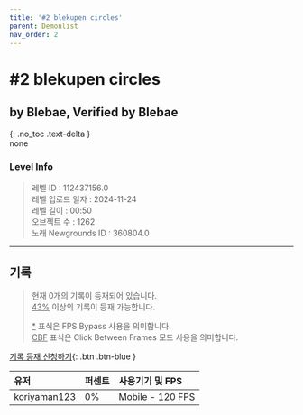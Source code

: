 ```yaml
---   
title: '#2 blekupen circles'   
parent: Demonlist   
nav_order: 2   
---
```

# #2 blekupen circles   
## by Blebae, Verified by Blebae   
{: .no_toc .text-delta }   
none

### Level Info
> 레벨 ID : 112437156.0   
> 레벨 업로드 일자 : 2024-11-24   
> 레벨 길이 : 00:50   
> 오브젝트 수 : 1262   
> 노래 Newgrounds ID : 360804.0   




---

## 기록   

> 현재 0개의 기록이 등재되어 있습니다.  
> <U>43%</U> 이상의 기록이 등재 가능합니다. 
>    
> <U>*</U> 표식은 FPS Bypass 사용을 의미합니다.   
> <U>CBF</U>  표식은 Click Between Frames 모드 사용을 의미합니다.   

[기록 등재 신청하기](https://gmdquackforum.site/submit.html){: .btn .btn-blue }   

| 유저         | 퍼센트             | 사용기기 및 FPS |   
|:-------------|:------------------|:---------------|   
| koriyaman123  | 0%               | Mobile - 120 FPS |   
